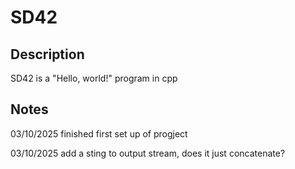 # SD42
## Description
SD42 is a "Hello, world!" program in cpp

## Notes
03/10/2025 finished first set up of progject

03/10/2025 add a sting to output stream, does it just concatenate?
